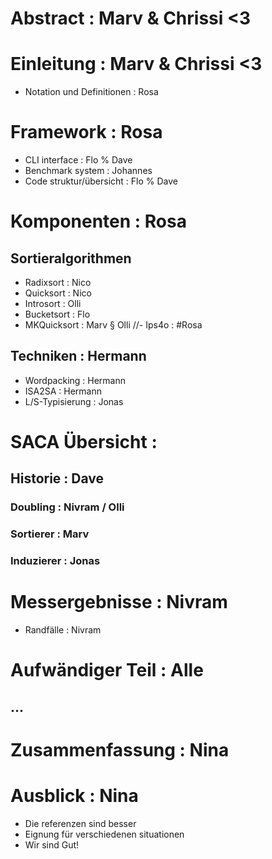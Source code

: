 # Abstract                     : Marv & Chrissi <3
# Einleitung                   : Marv & Chrissi <3
- Notation und Definitionen    : Rosa

# Framework                   : Rosa

- CLI interface                : Flo % Dave
- Benchmark system             : Johannes
- Code struktur/übersicht      : Flo % Dave

# Komponenten                 : Rosa
## Sortieralgorithmen
- Radixsort                    : Nico
- Quicksort                    : Nico
- Introsort                    : Olli
- Bucketsort                   : Flo
- MKQuicksort                  : Marv § Olli
//- Ips4o                        : #Rosa

## Techniken                  : Hermann
- Wordpacking                  : Hermann
- ISA2SA                       : Hermann
- L/S-Typisierung              : Jonas

# SACA Übersicht              :
## Historie                   : Dave
### Doubling                  : Nivram / Olli
### Sortierer                 : Marv
### Induzierer                : Jonas
# Messergebnisse               : Nivram
- Randfälle                    : Nivram

# Aufwändiger Teil            : Alle
## ...

# Zusammenfassung             : Nina
# Ausblick                    : Nina
- Die referenzen sind besser
- Eignung für verschiedenen situationen
- Wir sind Gut!
